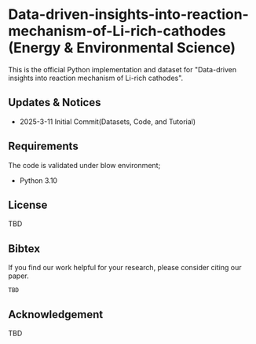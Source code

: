 # Data-driven-insights-into-reaction-mechanism-of-Li-rich-cathodes (Energy & Environmental Science)
This is the official Python implementation and dataset for "Data-driven insights into reaction mechanism of Li-rich cathodes".

## Updates & Notices
- 2025-3-11 Initial Commit(Datasets, Code, and Tutorial)
          
## Requirements
The code is validated under blow environment;
  - Python 3.10

## License
TBD

## Bibtex
If you find our work helpful for your research, please consider citing our paper.
```
TBD
```

## Acknowledgement
TBD
